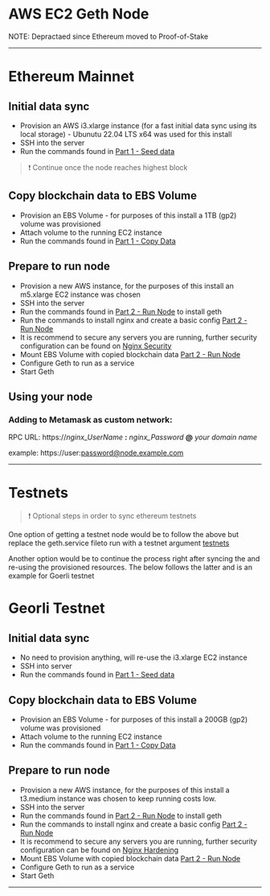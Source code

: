 # AWS EC2 Geth Node

NOTE: Depractaed since Ethereum moved to Proof-of-Stake

---

# Ethereum Mainnet

## Initial data sync

- Provision an AWS i3.xlarge instance (for a fast initial data sync using its local storage) - Ubunutu 22.04 LTS x64 was used for this install
- SSH into the server
- Run the commands found in [Part 1 - Seed data](./mainnet/part-1-seed-data.md#initial-setup)

> :exclamation: Continue once the node reaches highest block

## Copy blockchain data to EBS Volume

- Provision an EBS Volume - for purposes of this install a 1TB (gp2) volume was provisioned
- Attach volume to the running EC2 instance
- Run the commands found in [Part 1 - Copy Data](./mainnet/part-1-seed-data.md#copy-data)

## Prepare to run node
- Provision a new AWS instance, for the purposes of this install an m5.xlarge EC2 instance was chosen
- SSH into the server
- Run the commands found in [Part 2 - Run Node](./mainnet/part-2-run-node.md#initial-setup) to install geth
- Run the commands to install nginx and create a basic config [Part 2 - Run Node](./mainnet/part-2-run-node.md#install-nginx)
- It is recommend to secure any servers you are running, further security configuration can be found on [Nginx Security](./nginx-hardening.md)
- Mount EBS Volume with copied blockchain data [Part 2 - Run Node](./mainnet/part-2-run-node.md#run-node)
- Configure Geth to run as a service
- Start Geth

## Using your node

### Adding to Metamask as custom network:

RPC URL: https://*nginx_UserName* **:** *nginx_Password* **@** *your domain name* 

example: https://user:password@node.example.com

---


# Testnets

> :exclamation: Optional steps in order to sync ethereum testnets

One option of getting a testnet node would be to follow the above but replace the geth.service fileto run with a testnet argument [testnets](./testnets/)

Another option would be to continue the process right after syncing the and re-using the provisioned resources. The below follows the latter and is an example for Goerli testnet

# Georli Testnet

## Initial data sync
- No need to provision anything, will re-use the i3.xlarge EC2 instance
- SSH into server
- Run the commands found in [Part 1 - Seed data](./testnets/goerli/part-1-seed-data.md#initial-setup)

## Copy blockchain data to EBS Volume

- Provision an EBS Volume - for purposes of this install a 200GB (gp2) volume was provisioned
- Attach volume to the running EC2 instance
- Run the commands found in [Part 1 - Copy Data](./testnets/goerli/part-1-seed-data.md#copy-data)

## Prepare to run node

- Provision a new AWS instance, for the purposes of this install a t3.medium instance was chosen to keep running costs low.
- SSH into the server
- Run the commands found in [Part 2 - Run Node](./testnets/goerli/part-2-run-node.md#initial-setup) to install geth
- Run the commands to install nginx and create a basic config [Part 2 - Run Node](./testnets/goerli/part-2-run-node.md#install-nginx)
- It is recommend to secure any servers you are running, further security configuration can be found on [Nginx Hardening](./nginx/nginx-hardening.md)
- Mount EBS Volume with copied blockchain data [Part 2 - Run Node](./testnets/goerli/part-2-run-node.md#run-node)
- Configure Geth to run as a service
- Start Geth

---
